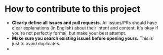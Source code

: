 # How to contribute to this project
-  **Clearly define all issues and pull requests.** All issues/PRs should have clear explanations (in English) about their intent and content. It's okay if you're not perfectly formal, but make your best attempt.
-  **Make sure you search existing issues before opening yours.** This is just to avoid duplicates.
-  
